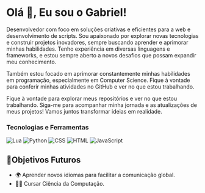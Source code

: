# Olá 👋, Eu sou o Gabriel!


Desenvolvedor com foco em soluções criativas e eficientes para a web e desenvolvimento de scripts. Sou apaixonado por explorar novas tecnologias e construir projetos inovadores, sempre buscando aprender e aprimorar minhas habilidades. Tenho experiência em diversas linguagens e frameworks, e estou sempre aberto a novos desafios que possam expandir meu conhecimento.

Também estou focado em aprimorar constantemente minhas habilidades em programação, especialmente em Computer Science. Fique à vontade para conferir minhas atividades no GitHub e ver no que estou trabalhando.

Fique à vontade para explorar meus repositórios e ver no que estou trabalhando. Siga-me para acompanhar minha jornada e as atualizações de meus projetos! Vamos juntos transformar ideias em realidade.

### Tecnologias e Ferramentas
![Lua](https://img.shields.io/badge/Lua-2C2D72?style=for-the-badge&logo=lua&logoColor=white)
![Python](https://img.shields.io/badge/Python-3776AB?style=for-the-badge&logo=python&logoColor=white)
![CSS](https://img.shields.io/badge/CSS3-1572B6?style=for-the-badge&logo=css3&logoColor=white)
![HTML](https://img.shields.io/badge/HTML5-E34F26?style=for-the-badge&logo=html5&logoColor=white)
![JavaScript](https://img.shields.io/badge/JavaScript-F7DF1E?style=for-the-badge&logo=javascript&logoColor=black)

## 🚀Objetivos Futuros

- 🌍 Aprender novos idiomas para facilitar a comunicação global.
- 🧑‍🎓 Cursar Ciência da Computação.






